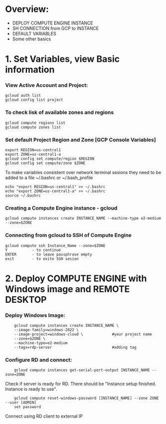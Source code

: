  # Overview:
- DEPLOY COMPUTE ENGINE INSTANCE
- SH CONNECTION from GCP to INSTANCE
- DEFAULT VARIABLES
- Some other basics

# 1. Set Variables, view Basic information
### View Active Account and Project:
    gcloud auth list
    gcloud config list project

### To check lisk of available zones and regions
    gcloud compute regions list
    gcloud compute zones list


### Set default Project Region and Zone [GCP Console Variables]
    export REGION=us-central1         
    export ZONE=us-central1-a
    gcloud config set compute/region $REGION
    gcloud config set compute/zone $ZONE

To make variables consistent over network terminal sesions they need to be added to a file ~/.bashrc or ~/.bash_profile 

    echo "export REGION=us-central1" >> ~/.bashrc
    echo "export ZONE=us-central1-a" >> ~/.bashrc
    source ~/.bashrc

### Creating a Compute Engine instance - gcloud

    gcloud compute instances create INSTANCE_NAME --machine-type e2-medium --zone=$ZONE

### Connecting from gcloud to SSH of Compute Engine

    gcloud compute ssh Instance_Name --zone=$ZONE
    Y           - to continue
    ENTER       - to leave passphrase empty 
    exit        - to exite SSH sesion

# 2. Deploy COMPUTE ENGINE with Windows image and REMOTE DESKTOP
### Deploy Windows Image:
        gcloud compute instances create INSTANCE_NAME \
        --image-family=windows-2022 \
        --image-project=windows-cloud \             #your project name
        --zone=$ZONE \
        --machine-type=e2-medium
        --tags=rdp-server                           #adding tag

### Configure RD and connect:

        gcloud compute instances get-serial-port-output INSTANCE_NAME --zone=ZONE           
Check if server is ready for RD. There should be "Instance setup finished. Instance is ready to use".

        gcloud compute reset-windows-password [INSTANCE_NAME] --zone ZONE --user [ADMIN]       
        set password
        
Connect using RD client to external IP

